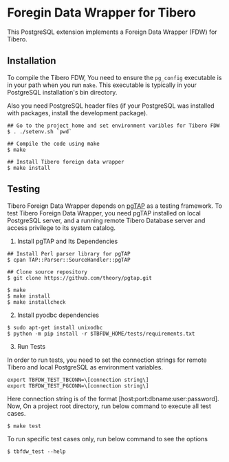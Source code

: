 Foregin Data Wrapper for Tibero
===============================

This PostgreSQL extension implements a Foreign Data Wrapper (FDW) for Tibero.

Installation
------------
To compile the Tibero FDW, You need to ensure the `pg_config` executable is in your path when you run `make`. This executable is typically in your PostgreSQL installation's bin directory.

Also you need PostgreSQL header files (if your PostgreSQL was installed with packages, install the development package).

```shell
## Go to the project home and set environment varibles for Tibero FDW
$ . ./setenv.sh `pwd`

## Compile the code using make
$ make

## Install Tibero foreign data wrapper
$ make install
```

Testing
---------
Tibero Foreign Data Wrapper depends on [pgTAP](https://pgtap.org/) as a testing framework. To test Tibero Foreign Data Wrapper, you need pgTAP installed on local PostgreSQL server, and a running remote Tibero Database server and access privilege to its system catalog.

1. Install pgTAP and Its Dependencies
```shell
## Install Perl parser library for pgTAP
$ cpan TAP::Parser::SourceHandler::pgTAP

## Clone source repository
$ git clone https://github.com/theory/pgtap.git

$ make
$ make install
$ make installcheck
```

2. Install pyodbc dependencies

```shell
$ sudo apt-get install unixodbc
$ python -m pip install -r $TBFDW_HOME/tests/requirements.txt
```

3. Run Tests

In order to run tests, you need to set the connection strings for remote Tibero and local PostgreSQL as environment variables.
```shell
export TBFDW_TEST_TBCONN=\[connection string\]
export TBFDW_TEST_PGCONN=\[connection string\]
```
Here connection string is of the format [host:port:dbname:user:password].
Now, On a project root directory, run below command to execute all test cases.

```shell
$ make test
```

To run specific test cases only, run below command to see the options
```shell
$ tbfdw_test --help
```
